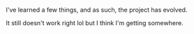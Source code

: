 I've learned a few things, and as such, the project has evolved. 

It still doesn't work right lol but I think I'm getting somewhere.
